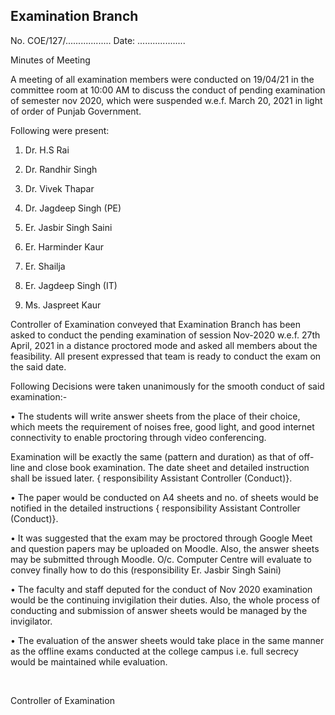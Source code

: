 ## Examination Branch

No. COE/127/.................. Date: ...................

Minutes of Meeting

A meeting of all examination members were conducted on 19/04/21 in the committee room at 10:00 AM to discuss the conduct of pending examination of semester nov 2020, which were suspended w.e.f. March 20, 2021 in light of order of Punjab Government.


Following were present:

1.	Dr. H.S Rai

2.	Dr. Randhir Singh

3.	Dr. Vivek Thapar

4.	Dr. Jagdeep Singh (PE)

5.	Er. Jasbir Singh Saini

6.	Er. Harminder Kaur

7.	Er. Shailja

8.	Er. Jagdeep Singh (IT)

9. Ms. Jaspreet Kaur

Controller of Examination conveyed that Examination Branch has been asked to conduct the pending examination of session Nov-2020 w.e.f. 27th April, 2021 in a distance proctored mode and asked all members about the feasibility. All present expressed that team is ready to conduct the exam on the said date.     

Following Decisions were taken unanimously for the smooth conduct of said examination:-


•	The students will write answer sheets from the place of their choice, which meets the requirement of noises free, good light, and good internet connectivity to enable proctoring through video conferencing.

Examination will be exactly the same (pattern and duration) as that of off-line and close book examination. The date sheet and detailed instruction shall be issued later. { responsibility  Assistant Controller (Conduct)}.

•	The paper would be conducted on A4 sheets and no. of sheets would be notified in the detailed instructions { responsibility  Assistant Controller (Conduct)}.

•	It was suggested that the exam may be proctored through Google Meet and question papers may be uploaded on Moodle. Also, the answer sheets may be submitted through Moodle. O/c. Computer Centre will evaluate to convey finally how to do this (responsibility Er. Jasbir Singh Saini)  




•	The faculty and staff deputed for the conduct of Nov 2020 examination would be the continuing invigilation their duties. Also, the whole process of conducting and submission of answer sheets would be managed by the invigilator.

•	The evaluation of the answer sheets would take place in the same manner as the offline exams conducted at the college campus i.e. full secrecy would be maintained while evaluation.


</br>

Controller of Examination

